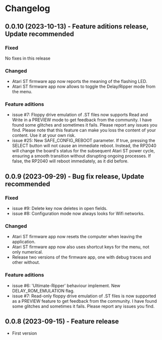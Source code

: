 # Changelog

## 0.0.10 (2023-10-13) - Feature aditions release, Update recommended
### Fixed
No fixes in this release

### Changed
- Atari ST firmware app now reports the meaning of the flashing LED.
- Atari ST firmware app now allows to toggle the Delay/Ripper mode from the menu.

### Feature aditions
- issue #7: Floppy drive emulation of .ST files now supports Read and Write in a PREVIEW mode to get feedback from the community. I have found some glitches and sometimes it fails. Please report any issues you find. Please note that this feature can make you loss the content of your content. Use it at your own risk.
- issue #25: New SAFE_CONFIG_REBOOT parameter. If true, pressing the SELECT button will not cause an immediate reboot. Instead, the RP2040 will change the board's status for the subsequent Atari ST power cycle, ensuring a smooth transition without disrupting ongoing processes. If false, the RP2040 will reboot immediately, as it did before.


## 0.0.9 (2023-09-29) - Bug fix release, Update recommended
### Fixed
- issue #9: Delete key now deletes in open fields.
- issue #8: Configuration mode now always looks for Wifi networks.

### Changed
- Atari ST firmware app now resets the computer when leaving the application.
- Atari ST firmware app now also uses shortcut keys for the menu, not only numerical.
- Release two versions of the firmware app, one with debug traces and other without.

### Feature aditions
- issue #6: 'Ultimate-Ripper' behaviour implement. New DELAY_ROM_EMULATION flag.
- issue #7: Read-only floppy drive emulation of .ST files is now supported as a PREVIEW feature to get feedback from the community. I have found some glitches and sometimes it fails. Please report any issues you find.

## 0.0.8 (2023-09-15) - Feature release
- First version
